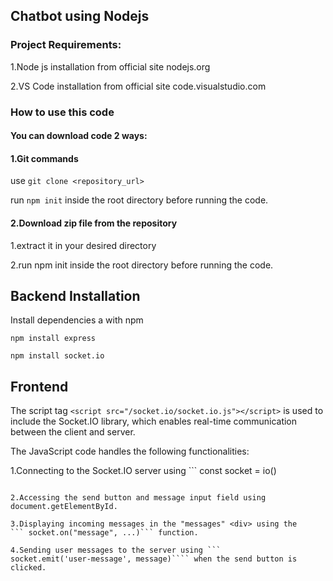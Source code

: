 ## Chatbot using Nodejs

### Project Requirements:

1.Node js installation from official site nodejs.org

2.VS Code installation from official site code.visualstudio.com

### How to use this code

#### You can download code 2 ways:

#### 1.Git commands

use
`git clone <repository_url>`

run
`npm init`
inside the root directory before running the code.

#### 2.Download zip file from the repository

1.extract it in your desired directory

2.run npm init inside the root directory before running the code.

## Backend Installation

Install dependencies a with npm

```
npm install express
```

```
npm install socket.io
```

## Frontend

The script tag `<script src="/socket.io/socket.io.js"></script>` is used to include the Socket.IO library, which enables real-time communication between the client and server.

The JavaScript code handles the following functionalities:

1.Connecting to the Socket.IO server using ```
const socket = io()
```.

2.Accessing the send button and message input field using document.getElementById.

3.Displaying incoming messages in the "messages" <div> using the
``` socket.on("message", ...)``` function.

4.Sending user messages to the server using ```
socket.emit('user-message', message)```` when the send button is clicked.
